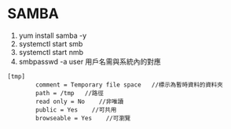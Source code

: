 # SAMBA 
1. yum install samba -y
2. systemctl start smb
3. systemctl start nmb
4. smbpasswd -a user  用戶名需與系統內的對應
```
[tmp]
        comment = Temporary file space   //標示為暫時資料的資料夾
        path = /tmp   //路徑
        read only = No    //非唯讀
        public = Yes    //可共用
        browseable = Yes    //可瀏覽
```
